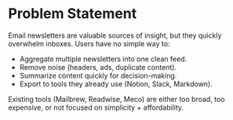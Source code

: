 # Problem Statement
Email newsletters are valuable sources of insight, but they quickly overwhelm inboxes. Users have no simple way to:
- Aggregate multiple newsletters into one clean feed.
- Remove noise (headers, ads, duplicate content).
- Summarize content quickly for decision-making.
- Export to tools they already use (Notion, Slack, Markdown).

Existing tools (Mailbrew, Readwise, Meco) are either too broad, too expensive, or not focused on simplicity + affordability.